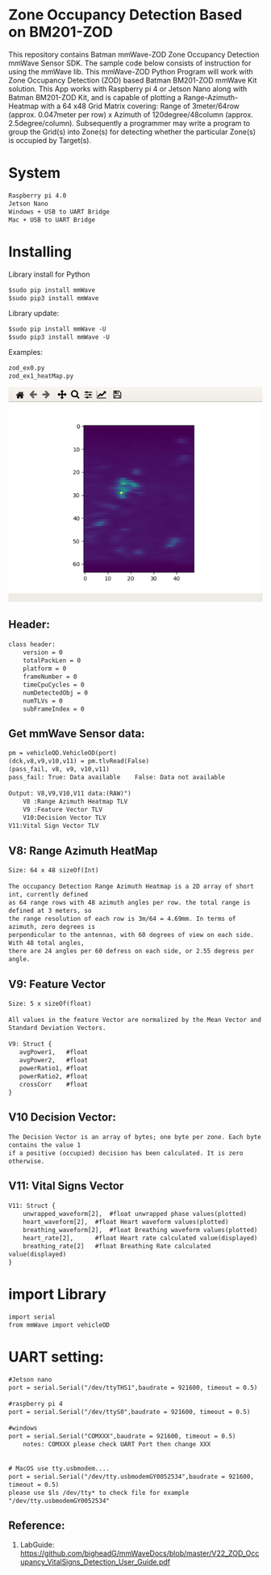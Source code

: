 # Zone Occupancy Detection Based on BM201-ZOD

This repository contains Batman mmWave-ZOD Zone Occupancy Detection mmWave Sensor SDK. The sample code below consists of instruction for using the mmWave lib. This mmWave-ZOD Python Program will work with Zone Occupancy Detection (ZOD) based Batman BM201-ZOD mmWave Kit solution. This App works with Raspberry pi 4 or Jetson Nano along with Batman BM201-ZOD Kit, and is capable of plotting a Range-Azimuth-Heatmap with a 64 x48 Grid Matrix covering: Range of 3meter/64row (approx. 0.047meter per row) x Azimuth of 120degree/48column (approx. 2.5degree/column).  Subsequently a programmer may write a program to group the Grid(s) into Zone(s) for detecting whether the particular Zone(s) is occupied by Target(s).

# System
    Raspberry pi 4.0
    Jetson Nano
    Windows + USB to UART Bridge
    Mac + USB to UART Bridge
    
# Installing

Library install for Python

    $sudo pip install mmWave
    $sudo pip3 install mmWave

Library update:

    $sudo pip install mmWave -U
    $sudo pip3 install mmWave -U
    
Examples:

    zod_ex0.py
    zod_ex1_heatMap.py
 
![MainMenu 1](https://github.com/bigheadG/imageRepo/blob/master/zodScreen.png)

## Header:

    class header:
	    version = 0
	    totalPackLen = 0
	    platform = 0
	    frameNumber = 0
	    timeCpuCycles = 0
	    numDetectedObj = 0
	    numTLVs = 0
	    subFrameIndex = 0
      
 ## Get mmWave Sensor data:


    pm = vehicleOD.VehicleOD(port)	
    (dck,v8,v9,v10,v11) = pm.tlvRead(False)
    (pass_fail, v8, v9, v10,v11)
    pass_fail: True: Data available    False: Data not available

  	Output: V8,V9,V10,V11 data:(RAW)")
    	V8 :Range Azimuth Heatmap TLV 
    	V9 :Feature Vector TLV 
    	V10:Decision Vector TLV 
  	V11:Vital Sign Vector TLV 

## V8: Range Azimuth HeatMap
	
	Size: 64 x 48 sizeOf(Int)

	The occupancy Detection Range Azimuth Heatmap is a 2D array of short int, currently defined 
	as 64 range rows with 48 azimuth angles per row. the total range is defined at 3 meters, so
	the range resolution of each row is 3m/64 = 4.69mm. In terms of azimuth, zero degrees is 
	perpendicular to the antennas, with 60 degrees of view on each side. With 48 total angles, 
	there are 24 angles per 60 defress on each side, or 2.55 degress per angle.  

## V9: Feature Vector

	Size: 5 x sizeOf(float)
	
	All values in the feature Vector are normalized by the Mean Vector and Standard Deviation Vectors.
	
	V9: Struct {
	   avgPower1, 	#float
	   avgPower2, 	#float
	   powerRatio1,	#float
	   powerRatio2, #float
	   crossCorr	#float	
	}
	
## V10 Decision Vector:

	The Decision Vector is an array of bytes; one byte per zone. Each byte contains the value 1 
	if a positive (occupied) decision has been calculated. It is zero otherwise.
	
## V11: Vital Signs Vector
	
	V11: Struct {
		unwrapped_waveform[2],  #float unwrapped phase values(plotted)
		heart_waveform[2],	#float Heart waveform values(plotted)
		breathing_waveform[2],  #float Breathing waveform values(plotted)
		heart_rate[2], 		#float Heart rate calculated value(displayed)
		breathing_rate[2]  	#float Breathing Rate calculated value(displayed)
	}
	

# import Library

	import serial
	from mmWave import vehicleOD
 
# UART setting:

	#Jetson nano
	port = serial.Serial("/dev/ttyTHS1",baudrate = 921600, timeout = 0.5)
	
	#raspberry pi 4
	port = serial.Serial("/dev/ttyS0",baudrate = 921600, timeout = 0.5)
	
	#windows
  	port = serial.Serial("COMXXX",baudrate = 921600, timeout = 0.5) 
		notes: COMXXX please check UART Port then change XXX
	 

  	# MacOS use tty.usbmodem....
	port = serial.Serial("/dev/tty.usbmodemGY0052534",baudrate = 921600, timeout = 0.5)
	please use $ls /dev/tty* to check file for example "/dev/tty.usbmodemGY0052534"
	

	
## Reference:

1. LabGuide: https://github.com/bigheadG/mmWaveDocs/blob/master/V22_ZOD_Occupancy_VitalSigns_Detection_User_Guide.pdf
	
